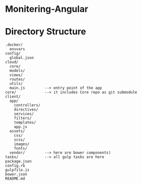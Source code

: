 # Monitering-Angular



# Directory Structure
    .docker/
      envvars
    config/
      global.json
    cloud/
      core/
      models/
      views/
      routes/
      utils/
      main.js         --> entry point of the app
    core/             --> it includes Core repo as git submodule
    client/
      app/
        controllers/
        directives/
        services/
        filters/
        templates/
        app.js
      assets/
        css/
        scss/
        images/
        fonts/
      vendor/         --> here are bower components)
    tasks/            --> all gulp tasks are here
    package.json
    config.rb
    gulpfile.js
    bower.json
    README.md
